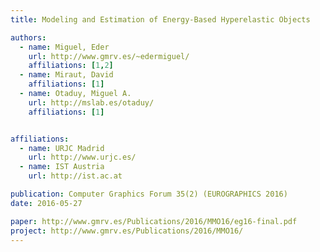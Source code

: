 ```yaml
---
title: Modeling and Estimation of Energy-Based Hyperelastic Objects

authors: 
  - name: Miguel, Eder
    url: http://www.gmrv.es/~edermiguel/
    affiliations: [1,2]
  - name: Miraut, David
    affiliations: [1]
  - name: Otaduy, Miguel A.
    url: http://mslab.es/otaduy/
    affiliations: [1]


affiliations:
  - name: URJC Madrid
    url: http://www.urjc.es/
  - name: IST Austria
    url: http://ist.ac.at

publication: Computer Graphics Forum 35(2) (EUROGRAPHICS 2016)
date: 2016-05-27

paper: http://www.gmrv.es/Publications/2016/MMO16/eg16-final.pdf
project: http://www.gmrv.es/Publications/2016/MMO16/
---
```

